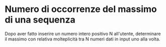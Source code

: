 # Numero di occorrenze del massimo di una sequenza

Dopo aver fatto inserire un numero intero positivo N all'utente,  determinare il massimo con relativa molteplicità tra N numeri dati in input uno alla volta.
